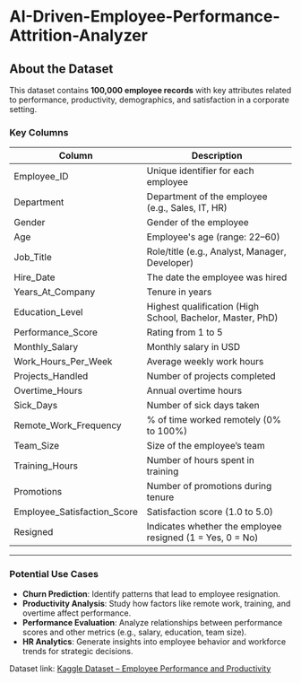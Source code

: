 # AI-Driven-Employee-Performance-Attrition-Analyzer
##  About the Dataset

This dataset contains **100,000 employee records** with key attributes related to performance, productivity, demographics, and satisfaction in a corporate setting.

### Key Columns

| Column                   | Description                                                                 |
|--------------------------|-----------------------------------------------------------------------------|
| Employee_ID              | Unique identifier for each employee                                         |
| Department               | Department of the employee (e.g., Sales, IT, HR)                            |
| Gender                   | Gender of the employee                                                      |
| Age                      | Employee's age (range: 22–60)                                               |
| Job_Title                | Role/title (e.g., Analyst, Manager, Developer)                              |
| Hire_Date                | The date the employee was hired                                             |
| Years_At_Company         | Tenure in years                                                             |
| Education_Level          | Highest qualification (High School, Bachelor, Master, PhD)                  |
| Performance_Score        | Rating from 1 to 5                                                          |
| Monthly_Salary           | Monthly salary in USD                                                       |
| Work_Hours_Per_Week      | Average weekly work hours                                                   |
| Projects_Handled         | Number of projects completed                                                |
| Overtime_Hours           | Annual overtime hours                                                       |
| Sick_Days                | Number of sick days taken                                                   |
| Remote_Work_Frequency    | % of time worked remotely (0% to 100%)                                      |
| Team_Size                | Size of the employee’s team                                                 |
| Training_Hours           | Number of hours spent in training                                           |
| Promotions               | Number of promotions during tenure                                          |
| Employee_Satisfaction_Score | Satisfaction score (1.0 to 5.0)                                         |
| Resigned                 | Indicates whether the employee resigned (1 = Yes, 0 = No)                  |

---

###  Potential Use Cases

- **Churn Prediction**: Identify patterns that lead to employee resignation.
- **Productivity Analysis**: Study how factors like remote work, training, and overtime affect performance.
- **Performance Evaluation**: Analyze relationships between performance scores and other metrics (e.g., salary, education, team size).
- **HR Analytics**: Generate insights into employee behavior and workforce trends for strategic decisions.

Dataset link: [Kaggle Dataset – Employee Performance and Productivity](https://www.kaggle.com/datasets/mexwell/employee-performance-and-productivity-data)
